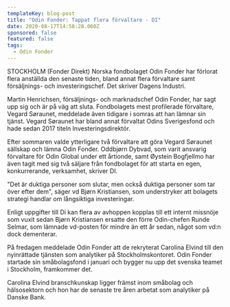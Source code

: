 ```yaml
---
templateKey: blog-post
title: "Odin Fonder: Tappat flera förvaltare - DI"
date: 2020-08-17T14:58:28.060Z
sponsored: false
featured: false
tags:
  - Odin Fonder
---
```

STOCKHOLM (Fonder Direkt) Norska fondbolaget Odin Fonder har förlorat flera anställda den senaste tiden, bland annat flera förvaltare samt försäljnings- och investeringschef. Det skriver Dagens Industri.

Martin Henrichsen, försäljnings- och marknadschef Odin Fonder, har sagt upp sig och är på väg att sluta. Fondbolagets mest profilerade förvaltare, Vegard Søraunet, meddelade även tidigare i somras att han lämnar sin tjänst. Vegard Søraunet har bland annat förvaltat Odins Sverigesfond och hade sedan 2017 titeln Investeringsdirektör.

Efter sommaren valde ytterligare två förvaltare att göra Vegard Søraunet sällskap och lämna Odin Fonder. Oddbjørn Dybvad, som varit ansvarig förvaltare för Odin Global under ett årtionde, samt Øystein Bogfjellmo har även tagit med sig två säljare från fondbolaget för att starta en egen, konkurrerande, verksamhet, skriver DI.

"Det är duktiga personer som slutar, men också duktiga personer som tar över efter dem", säger vd Bjørn Kristiansen, som understryker att bolagets strategi handlar om långsiktiga investeringar.

Enligt uppgifter till Di kan flera av avhoppen kopplas till ett internt missnöje som vuxit sedan Bjørn Kristiansen ersatte den förre Odin-chefen Runde Selmar, som lämnade vd-posten för mindre än ett år sedan, något som vd:n dock dementerar.

På fredagen meddelade Odin Fonder att de rekryterat Carolina Elvind till den nyinrättade tjänsten som analytiker på Stockholmskontoret. Odin Fonder startade sin småbolagsfond i januari och bygger nu upp det svenska teamet i Stockholm, framkommer det.

Carolina Elvind branschkunskap ligger främst inom småbolag och hälsosektorn och hon har de senaste tre åren arbetat som analytiker på Danske Bank.